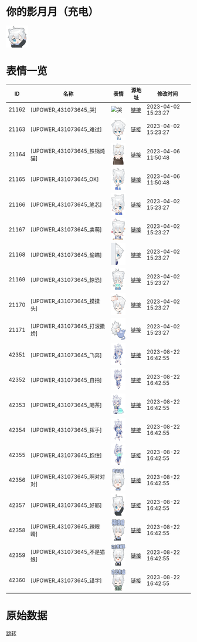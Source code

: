 # 你的影月月（充电）

<img src="./cover.png" height="60" alt="cover" />

# 表情一览

|ID|名称|表情|源地址|修改时间|
|----|----|----|----|----|
|21162|[UPOWER_431073645_哭]|<img src="./pic/021162_%5BUPOWER_431073645_哭%5D.png" height="60" alt="哭"/>|[链接](https://i0.hdslb.com/bfs/garb/5ce6ea709f22a0289a7c2815cb64b568b0ae4cf0.png)|2023-04-02 15:23:27|
|21163|[UPOWER_431073645_难过]|<img src="./pic/021163_%5BUPOWER_431073645_难过%5D.png" height="60" alt="难过"/>|[链接](https://i0.hdslb.com/bfs/garb/de049b059bcfbfd62bcbdd06de30d3f3c41bd398.png)|2023-04-02 15:23:27|
|21164|[UPOWER_431073645_铁锅炖猫]|<img src="./pic/021164_%5BUPOWER_431073645_铁锅炖猫%5D.png" height="60" alt="铁锅炖猫"/>|[链接](https://i0.hdslb.com/bfs/garb/b637d3f5662fab0bcbe9066c97427e4acf05fd9f.png)|2023-04-06 11:50:48|
|21165|[UPOWER_431073645_OK]|<img src="./pic/021165_%5BUPOWER_431073645_OK%5D.png" height="60" alt="OK"/>|[链接](https://i0.hdslb.com/bfs/garb/a3ab49c130a5871fb4fe3a38a1957a222fe64d85.png)|2023-04-06 11:50:48|
|21166|[UPOWER_431073645_笔芯]|<img src="./pic/021166_%5BUPOWER_431073645_笔芯%5D.png" height="60" alt="笔芯"/>|[链接](https://i0.hdslb.com/bfs/garb/aa126962239ada52f6ed49c5d54980ba7d8f35d1.png)|2023-04-02 15:23:27|
|21167|[UPOWER_431073645_卖萌]|<img src="./pic/021167_%5BUPOWER_431073645_卖萌%5D.png" height="60" alt="卖萌"/>|[链接](https://i0.hdslb.com/bfs/garb/7310a38701c3c0dac4b6d0baa98eb0f0d3c22ee1.png)|2023-04-02 15:23:27|
|21168|[UPOWER_431073645_偷瞄]|<img src="./pic/021168_%5BUPOWER_431073645_偷瞄%5D.png" height="60" alt="偷瞄"/>|[链接](https://i0.hdslb.com/bfs/garb/4ce80c9d915bbdb0f36b68be72031596cda10284.png)|2023-04-02 15:23:27|
|21169|[UPOWER_431073645_惊恐]|<img src="./pic/021169_%5BUPOWER_431073645_惊恐%5D.png" height="60" alt="惊恐"/>|[链接](https://i0.hdslb.com/bfs/garb/45d09bbce2627e719c35f2c1c6cf41f71851f9e7.png)|2023-04-02 15:23:27|
|21170|[UPOWER_431073645_摸摸头]|<img src="./pic/021170_%5BUPOWER_431073645_摸摸头%5D.png" height="60" alt="摸摸头"/>|[链接](https://i0.hdslb.com/bfs/garb/da4c48cb4b64cdd4ecfa9ddecaa38815f4c568a0.png)|2023-04-02 15:23:27|
|21171|[UPOWER_431073645_打滚撒娇]|<img src="./pic/021171_%5BUPOWER_431073645_打滚撒娇%5D.png" height="60" alt="打滚撒娇"/>|[链接](https://i0.hdslb.com/bfs/garb/ff46fe853ad43f5cd89a0b4859d810bb29e96e2b.png)|2023-04-02 15:23:27|
|42351|[UPOWER_431073645_飞奔]|<img src="./pic/042351_%5BUPOWER_431073645_飞奔%5D.png" height="60" alt="飞奔"/>|[链接](https://i0.hdslb.com/bfs/garb/bf6c6a30cef20bee07d9c91a9ff893a6997a8d54.png)|2023-08-22 16:42:55|
|42352|[UPOWER_431073645_自拍]|<img src="./pic/042352_%5BUPOWER_431073645_自拍%5D.png" height="60" alt="自拍"/>|[链接](https://i0.hdslb.com/bfs/garb/5df107f513609e0fa80ceb2388214ef840e8c427.png)|2023-08-22 16:42:55|
|42353|[UPOWER_431073645_喝茶]|<img src="./pic/042353_%5BUPOWER_431073645_喝茶%5D.png" height="60" alt="喝茶"/>|[链接](https://i0.hdslb.com/bfs/garb/097c0f76faa7a48de56d1df0f37e078245196a08.png)|2023-08-22 16:42:55|
|42354|[UPOWER_431073645_挥手]|<img src="./pic/042354_%5BUPOWER_431073645_挥手%5D.png" height="60" alt="挥手"/>|[链接](https://i0.hdslb.com/bfs/garb/cfcef813649cf1ce57736e8f2077e7b60888cbb1.png)|2023-08-22 16:42:55|
|42355|[UPOWER_431073645_抱住]|<img src="./pic/042355_%5BUPOWER_431073645_抱住%5D.png" height="60" alt="抱住"/>|[链接](https://i0.hdslb.com/bfs/garb/88d0833322510c4e091780a84eeeeb60b53771b3.png)|2023-08-22 16:42:55|
|42356|[UPOWER_431073645_啊对对对]|<img src="./pic/042356_%5BUPOWER_431073645_啊对对对%5D.png" height="60" alt="啊对对对"/>|[链接](https://i0.hdslb.com/bfs/garb/391422598c80dcdae1ae4da59bfdfc75fead6356.png)|2023-08-22 16:42:55|
|42357|[UPOWER_431073645_好耶]|<img src="./pic/042357_%5BUPOWER_431073645_好耶%5D.png" height="60" alt="好耶"/>|[链接](https://i0.hdslb.com/bfs/garb/359f6ee226f2da16e00c3f2083ba484473919854.png)|2023-08-22 16:42:55|
|42358|[UPOWER_431073645_辣眼睛]|<img src="./pic/042358_%5BUPOWER_431073645_辣眼睛%5D.png" height="60" alt="辣眼睛"/>|[链接](https://i0.hdslb.com/bfs/garb/d0a518b492bf4d71d3c31b71f658ee7313f75247.png)|2023-08-22 16:42:55|
|42359|[UPOWER_431073645_不是猫娘]|<img src="./pic/042359_%5BUPOWER_431073645_不是猫娘%5D.png" height="60" alt="不是猫娘"/>|[链接](https://i0.hdslb.com/bfs/garb/638bb1c88c605394217ad4b119fdbb3fdb89212f.png)|2023-08-22 16:42:55|
|42360|[UPOWER_431073645_错字]|<img src="./pic/042360_%5BUPOWER_431073645_错字%5D.png" height="60" alt="错字"/>|[链接](https://i0.hdslb.com/bfs/garb/88e25d7d0472629c046ffed72c7c2948bb5c68b9.png)|2023-08-22 16:42:55|

# 原始数据

[跳转](./raw.json)

